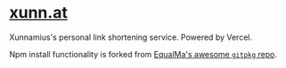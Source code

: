 # [xunn.at][1]

Xunnamius's personal link shortening service. Powered by Vercel.

Npm install functionality is forked from [EqualMa's awesome `gitpkg` repo][2].

[1]: https://xunn.at
[2]: https://github.com/EqualMa/gitpkg
